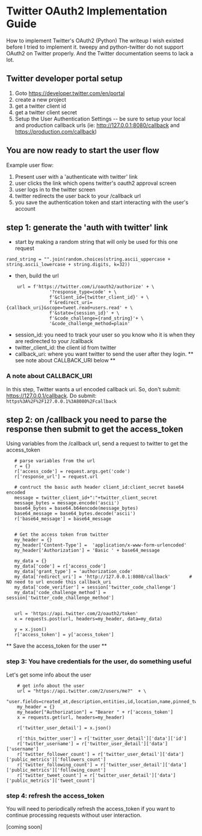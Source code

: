 # Twitter OAuth2 Implementation Guide
How to implement Twitter's OAuth2 (Python)
The writeup I wish existed before I tried to implement it. tweepy and python-twitter do not support OAuth2 on Twitter properly. And the Twitter documentation seems to lack a lot.

## Twitter developer portal setup
1. Goto https://developer.twitter.com/en/portal
1. create a new project
1. get a twitter client id
1. get a twitter client secret
1. Setup the User Authentication Settings 
-- be sure to setup your local and production callback urls (ie: http://127.0.0.1:8080/callback and https://production.com/callback)

## You are now ready to start the user flow
Example user flow:
1. Present user with a 'authenticate with twitter' link
1. user clicks the link which opens twitter's oauth2 approval screen
1. user logs in to the twitter screen
1. twitter redirects the user back to your /callback url
1. you save the authentication token and start interacting with the user's account

## step 1: generate the 'auth with twitter' link
* start by making a random string that will only be used for this one request

``
    rand_string = "".join(random.choices(string.ascii_uppercase + string.ascii_lowercase + string.digits, k=32))
``

* then, build the url
```    
    url = f'https://twitter.com/i/oauth2/authorize' + \
                '?response_type=code' + \
                f'&client_id={twitter_client_id}' + \
                f'&redirect_uri={callback_uri}&scope=tweet.read+users.read' + \
                f'&state={session_id}' + \
                f'&code_challenge={rand_string}'+ \
                '&code_challenge_method=plain'
 ```
 * session_id: you need to track your user so you know who it is when they are redirected to your /callback
 * twitter_client_id: the client id from twitter
 * callback_uri: where you want twitter to send the user after they login. ** see note about CALLBACK_URI below **
 
 ### A note about CALLBACK_URI
 In this step, Twitter wants a url encoded callback uri. So, don't submit: https://127.0.0.1/callback.
 Do submit: ``https%3A%2F%2F127.0.0.1%3A8080%2Fcallback``
 
 ## step 2: on /callback you need to parse the response then submit to get the access_token
 Using variables from the /callback url, send a request to twitter to get the access_token
 
 ```
    # parse variables from the url
    r = {}
    r['access_code'] = request.args.get('code')
    r['response_url'] = request.url

    # contruct the basic auth header client_id:client_secret base64 encoded
    message = twitter_client_id+":"+twitter_client_secret
    message_bytes = message.encode('ascii')
    base64_bytes = base64.b64encode(message_bytes)
    base64_message = base64_bytes.decode('ascii')
    r['base64_message'] = base64_message


    # Get the access token from twitter
    my_header = {}
    my_header['Content-Type'] =  'application/x-www-form-urlencoded'
    my_header['Authorization'] = 'Basic ' + base64_message

    my_data = {}
    my_data['code'] = r['access_code']
    my_data['grant_type'] = 'authorization_code'
    my_data['redirect_uri'] = 'http://127.0.0.1:8080/callback'       # NO need to url encode this callback_uri
    my_data['code_verifier'] = session['twitter_code_challenge']
    my_data['code_challenge_method'] = session['twitter_code_challenge_method']


    url = 'https://api.twitter.com/2/oauth2/token'
    x = requests.post(url, headers=my_header, data=my_data)

    y = x.json()
    r['access_token'] = y['access_token']
```

** Save the access_token for the user **

### step 3: You have credentials for the user, do something useful
Let's get some info about the user

```
    # get info about the user
    url = "https://api.twitter.com/2/users/me?"  + \      
        "user.fields=created_at,description,entities,id,location,name,pinned_tweet_id,profile_image_url,protected,public_metrics,url,username,verified,withheld"
    my_header = {}
    my_header["Authorization"] = "Bearer " + r['access_token']
    x = requests.get(url, headers=my_header)
    
    r['twitter_user_detail'] = x.json()
    
    r['this_twitter_user'] = r['twitter_user_detail']['data']['id']
    r['twitter_username'] = r['twitter_user_detail']['data']['username']
    r['twitter_follower_count'] = r['twitter_user_detail']['data']['public_metrics']['followers_count']
    r['twitter_following_count'] = r['twitter_user_detail']['data']['public_metrics']['following_count']
    r['twitter_tweet_count'] = r['twitter_user_detail']['data']['public_metrics']['tweet_count']
```

### step 4: refresh the access_token
You will need to periodically refresh the access_token if you want to continue processing requests without user interaction.

[coming soon]
